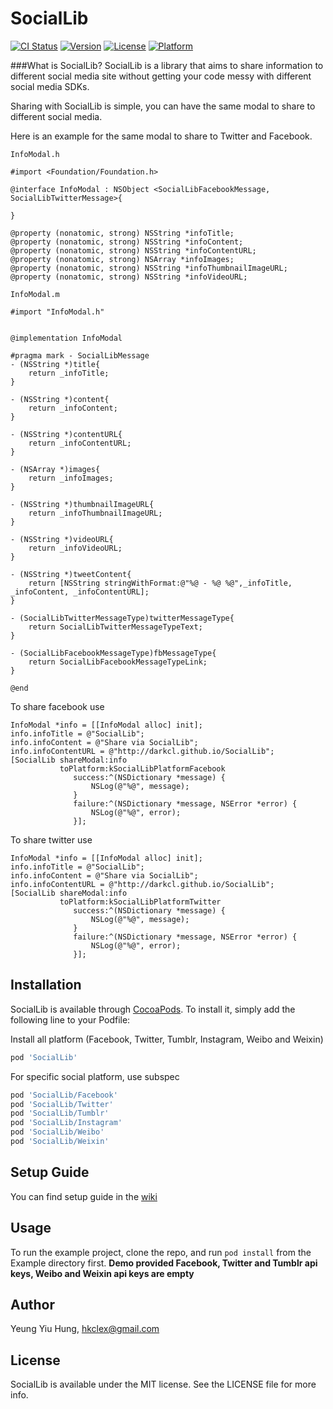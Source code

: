 # SocialLib

[![CI Status](https://travis-ci.org/darkcl/SocialLib.svg?branch=master)](https://travis-ci.org/darkcl/SocialLib)
[![Version](https://img.shields.io/cocoapods/v/SocialLib.svg?style=flat)](http://cocoapods.org/pods/SocialLib)
[![License](https://img.shields.io/cocoapods/l/SocialLib.svg?style=flat)](http://cocoapods.org/pods/SocialLib)
[![Platform](https://img.shields.io/cocoapods/p/SocialLib.svg?style=flat)](http://cocoapods.org/pods/SocialLib)

###What is  SocialLib?
SocialLib is a library that aims to share information to different social media site without getting your code messy with different social media SDKs. 

Sharing with SocialLib is simple, you can have the same modal to share to different social media.

Here is an example for the same modal to share to Twitter and Facebook.

`InfoModal.h`
```objc
#import <Foundation/Foundation.h>

@interface InfoModal : NSObject <SocialLibFacebookMessage, SocialLibTwitterMessage>{
    
}

@property (nonatomic, strong) NSString *infoTitle;
@property (nonatomic, strong) NSString *infoContent;
@property (nonatomic, strong) NSString *infoContentURL;
@property (nonatomic, strong) NSArray *infoImages;
@property (nonatomic, strong) NSString *infoThumbnailImageURL;
@property (nonatomic, strong) NSString *infoVideoURL;
```

`InfoModal.m`
```objc
#import "InfoModal.h"


@implementation InfoModal

#pragma mark - SocialLibMessage
- (NSString *)title{
    return _infoTitle;
}

- (NSString *)content{
    return _infoContent;
}

- (NSString *)contentURL{
    return _infoContentURL;
}

- (NSArray *)images{
    return _infoImages;
}

- (NSString *)thumbnailImageURL{
    return _infoThumbnailImageURL;
}

- (NSString *)videoURL{
    return _infoVideoURL;
}

- (NSString *)tweetContent{
    return [NSString stringWithFormat:@"%@ - %@ %@",_infoTitle, _infoContent, _infoContentURL];
}

- (SocialLibTwitterMessageType)twitterMessageType{
    return SocialLibTwitterMessageTypeText;
}

- (SocialLibFacebookMessageType)fbMessageType{
    return SocialLibFacebookMessageTypeLink;
}

@end
```

To share facebook use
```objc
InfoModal *info = [[InfoModal alloc] init];
info.infoTitle = @"SocialLib";
info.infoContent = @"Share via SocialLib";
info.infoContentURL = @"http://darkcl.github.io/SocialLib";
[SocialLib shareModal:info
           toPlatform:kSocialLibPlatformFacebook
              success:^(NSDictionary *message) {
                  NSLog(@"%@", message);
              }
              failure:^(NSDictionary *message, NSError *error) {
                  NSLog(@"%@", error);
              }];
```

To share twitter use
```objc
InfoModal *info = [[InfoModal alloc] init];
info.infoTitle = @"SocialLib";
info.infoContent = @"Share via SocialLib";
info.infoContentURL = @"http://darkcl.github.io/SocialLib";
[SocialLib shareModal:info
           toPlatform:kSocialLibPlatformTwitter
              success:^(NSDictionary *message) {
                  NSLog(@"%@", message);
              }
              failure:^(NSDictionary *message, NSError *error) {
                  NSLog(@"%@", error);
              }];
```

## Installation

SocialLib is available through [CocoaPods](http://cocoapods.org). To install
it, simply add the following line to your Podfile:

Install all platform (Facebook, Twitter, Tumblr, Instagram, Weibo and Weixin)
```ruby
pod 'SocialLib'
```

For specific social platform, use subspec
```ruby
pod 'SocialLib/Facebook'
pod 'SocialLib/Twitter'
pod 'SocialLib/Tumblr'
pod 'SocialLib/Instagram'
pod 'SocialLib/Weibo'
pod 'SocialLib/Weixin'
```

## Setup Guide
You can find setup guide in the [wiki](https://github.com/darkcl/SocialLib/wiki)

## Usage

To run the example project, clone the repo, and run `pod install` from the Example directory first.
**Demo provided Facebook, Twitter and Tumblr api keys, Weibo and Weixin api keys are empty**

## Author

Yeung Yiu Hung, hkclex@gmail.com

## License

SocialLib is available under the MIT license. See the LICENSE file for more info.
